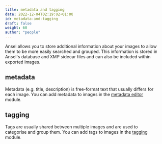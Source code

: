 ```yaml
---
title: metadata and tagging
date: 2022-12-04T02:19:02+01:00
id: metadata-and-tagging
draft: false
weight: 60
author: "people"
---
```


Ansel allows you to store additional information about your images to allow them to be more easily searched and grouped. This information is stored in Ansel's database and XMP sidecar files and can also be included within exported images.

## metadata

Metadata (e.g. title, description) is free-format text that usually differs for each image. You can add metadata to images in the [metadata editor](../../module-reference/utility-modules/shared/metadata-editor.md) module.

## tagging

Tags are usually shared between multiple images and are used to categorise and group them. You can add tags to images in the [tagging](../../module-reference/utility-modules/shared/tagging.md) module.
